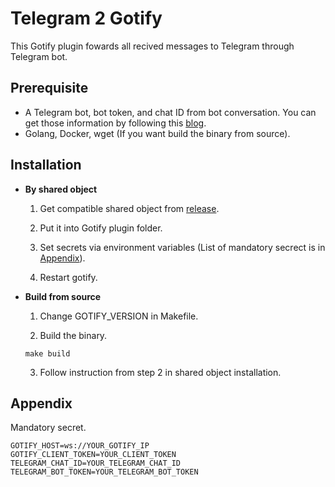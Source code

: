 # Telegram 2 Gotify
This Gotify plugin fowards all recived messages to Telegram through Telegram bot.

## Prerequisite
- A Telegram bot, bot token, and chat ID from bot conversation. You can get those information by following this [blog](https://medium.com/linux-shots/setup-telegram-bot-to-get-alert-notifications-90be7da4444).
- Golang, Docker, wget (If you want build the binary from source).

## Installation
* **By shared object**

    1. Get compatible shared object from [release](https://github.com/anhbh310/gotify2telegram/releases).

    2. Put it into Gotify plugin folder.

    3. Set secrets via environment variables (List of mandatory secrect is in [Appendix](#appendix)).

    4. Restart gotify.

* **Build from source**

    1. Change GOTIFY_VERSION in Makefile.

    2. Build the binary.

    ```
    make build
    ```

    3. Follow instruction from step 2 in shared object installation.


## Appendix
Mandatory secret.

```(shell)
GOTIFY_HOST=ws://YOUR_GOTIFY_IP
GOTIFY_CLIENT_TOKEN=YOUR_CLIENT_TOKEN
TELEGRAM_CHAT_ID=YOUR_TELEGRAM_CHAT_ID
TELEGRAM_BOT_TOKEN=YOUR_TELEGRAM_BOT_TOKEN
```
